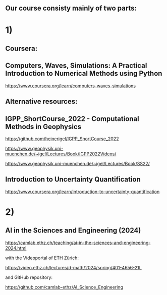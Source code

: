 ## Our course consisty mainly of two parts:

# 1) 

## Coursera:

## Computers, Waves, Simulations: A Practical Introduction to Numerical Methods using Python

https://www.coursera.org/learn/computers-waves-simulations

## Alternative resources:

## IGPP_ShortCourse_2022 - Computational Methods in Geophysics

https://github.com/heinerigel/IGPP_ShortCourse_2022

https://www.geophysik.uni-muenchen.de/~igel/Lectures/Book/IGPP2022Videos/

https://www.geophysik.uni-muenchen.de/~igel/Lectures/Book/SS22/

## Introduction to Uncertainty Quantification

https://www.coursera.org/learn/introduction-to-uncertainty-quantification

# 2)

## AI in the Sciences and Engineering (2024)

https://camlab.ethz.ch/teaching/ai-in-the-sciences-and-engineering-2024.html

with the Videoportal of ETH Zürich:

https://video.ethz.ch/lectures/d-math/2024/spring/401-4656-21L

and GitHub repository:

https://github.com/camlab-ethz/AI_Science_Engineering
